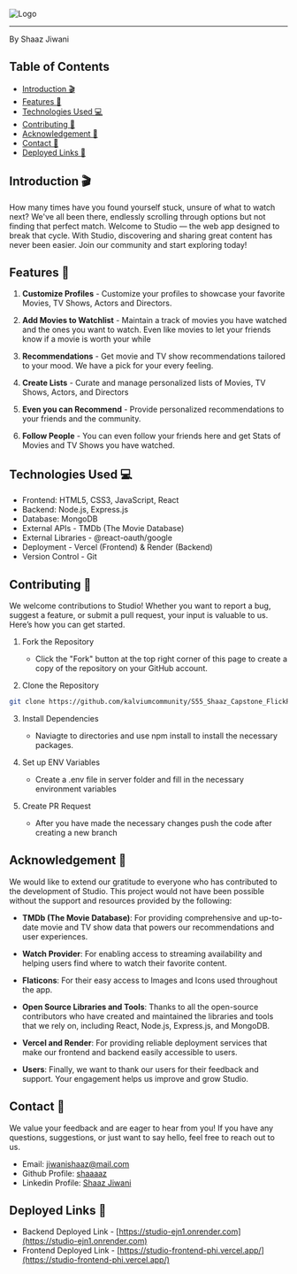 ![Logo](https://i.ibb.co/FYKyWBN/Screenshot-2024-06-30-5-17-59-PM-removebg-preview.png)

***

By Shaaz Jiwani

## Table of Contents

- [Introduction 🎬](#introduction-🎬)
- [Features 🌟](#features-🌟)
- [Technologies Used 💻](#technologies-used-💻)
- [Contributing 🚀](#contributing-🚀)
- [Acknowledgement 🙌](#acknowledgement-🙌)
- [Contact 📧](#contact-📧)
- [Deployed Links 🔗](#deployed-links-🔗)

## Introduction 🎬

How many times have you found yourself stuck, unsure of what to watch next? We've all been there, endlessly scrolling through options but not finding that perfect match. Welcome to Studio — the web app designed to break that cycle. With Studio, discovering and sharing great content has never been easier. Join our community and start exploring today!

## Features 🌟

1. **Customize Profiles** - Customize your profiles to showcase your favorite Movies, TV Shows, Actors and Directors.

2. **Add Movies to Watchlist** - Maintain a track of movies you have watched and the ones you want to watch. Even like movies to let your friends know if a movie is worth your while

3. **Recommendations** - Get movie and TV show recommendations tailored to your mood. We have a pick for your every feeling.

4. **Create Lists** - Curate and manage personalized lists of Movies, TV Shows, Actors, and Directors

5. **Even you can Recommend** - Provide personalized recommendations to your friends and the community.

6. **Follow People** - You can even follow your friends here and get Stats of Movies and TV Shows you have watched.

## Technologies Used 💻

- Frontend: HTML5, CSS3, JavaScript, React
- Backend: Node.js, Express.js
- Database: MongoDB
- External APIs - TMDb (The Movie Database)
- External Libraries - @react-oauth/google
- Deployment - Vercel (Frontend) & Render (Backend)
- Version Control - Git

## Contributing 🚀

We welcome contributions to Studio! Whether you want to report a bug, suggest a feature, or submit a pull request, your input is valuable to us. Here’s how you can get started.

1. Fork the Repository

     - Click the "Fork" button at the top right corner of this page to create a copy of the repository on your GitHub account.

2. Clone the Repository

  ```bash
git clone https://github.com/kalviumcommunity/S55_Shaaz_Capstone_FlickPicks
````

3. Install Dependencies

    - Naviagte to directories and use npm install to install the necessary packages.

4. Set up ENV Variables

     - Create a .env file in server folder and fill in the necessary environment variables

5. Create  PR Request

    - After you have made the necessary changes push the code after creating a new branch


## Acknowledgement 🙌

We would like to extend our gratitude to everyone who has contributed to the development of Studio. This project would not have been possible without the support and resources provided by the following:

- **TMDb (The Movie Database)**: For providing comprehensive and up-to-date movie and TV show data that powers our recommendations and user experiences.

- **Watch Provider**: For enabling access to streaming availability and helping users find where to watch their favorite content.

- **Flaticons**: For their easy access to Images and Icons used throughout the app.

- **Open Source Libraries and Tools**: Thanks to all the open-source contributors who have created and maintained the libraries and tools that we rely on, including React, Node.js, Express.js, and MongoDB.

- **Vercel and Render**: For providing reliable deployment services that make our frontend and backend easily accessible to users.

- **Users**: Finally, we want to thank our users for their feedback and support. Your engagement helps us improve and grow Studio.

## Contact 📧

We value your feedback and are eager to hear from you! If you have any questions, suggestions, or just want to say hello, feel free to reach out to us.

- Email: [jiwanishaaz@mail.com](mailto:jiwanishaaz@gmail.com)
- Github Profile: [shaaaaz](https://github.com/shaaaaz)
- Linkedin Profile: [Shaaz Jiwani](https://www.linkedin.com/in/shaaz-jiwani-7b271628b/)

## Deployed Links 🔗

- Backend Deployed Link - [https://studio-ejn1.onrender.com](https://studio-ejn1.onrender.com)
- Frontend Deployed Link - [https://studio-frontend-phi.vercel.app/](https://studio-frontend-phi.vercel.app/)
